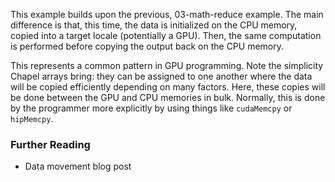 This example builds upon the previous, 03-math-reduce example. The main
difference is that, this time, the data is initialized on the CPU memory, copied
into a target locale (potentially a GPU). Then, the same computation is
performed before copying the output back on the CPU memory.

This represents a common pattern in GPU programming. Note the simplicity Chapel
arrays bring: they can be assigned to one another where the data will be copied
efficiently depending on many factors. Here, these copies will be done between
the GPU and CPU memories in bulk. Normally, this is done by the programmer more
explicitly by using things like `cudaMemcpy` or `hipMemcpy`.

### Further Reading
- Data movement blog post
